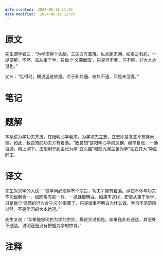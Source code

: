 ```yaml
---
date created:  2024-05-11 11:26
date modified:  2024-05-11 12:06
---
```

# 原文
先生谓学者曰：“为学须得个头脑，工夫方有着落。纵未能无间，如舟之有舵，一提便醒。不然，虽从事于学，只做个‘义袭而取’，只是行不著，习不察，非大本达道也。”

又曰：“见得时，横说竖说皆是。若于此处通，彼处不通，只是未见得。”
# 笔记

# 题解
本条讲为学功夫方法。在阳明心学看来，为学须先立志，立志即是念念不忘存天理，如此，致良知的功夫方有着落。“致良知”是阳明心学的总纲，纲举目张，一通百通，彻上彻下。王阳明于此主张为学“立头脑”和陆九渊主张为学“先立其大”异曲同工。
# 译文
先生对求学的人说：“做学问必须得有个宗旨，功夫才能有着落。纵使本体与功夫不能做到合一，如同舟有舵一样，一提就能明白。如果不这样，即使从事于治学，只是做个‘偶然的行为合乎义’的事罢了，只是做事不明白为什么做，学习不清楚所以然，不是学习的大本达道。”

先生又说：“如果能够明白为学的宗旨，横说坚说都是。如果在此处通达，其他处不通达，说明还是没有把握为学的宗旨。”
# 注释